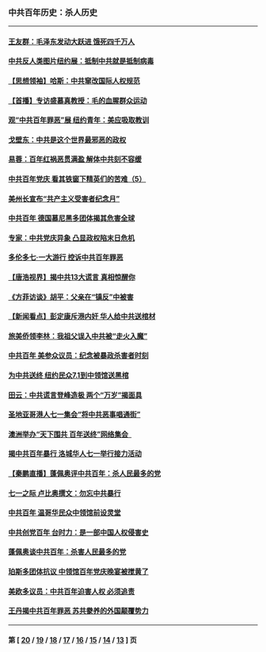 ### 中共百年历史：杀人历史
---
#### [王友群：毛泽东发动大跃进 饿死四千万人](../../pages/nf1176106/n13177158.md?09020430) 
#### [中共反人类图片纽约展：抵制中共就是抵制病毒](../../pages/nf1176106/n13115371.md?09020430) 
#### [【思想领袖】哈斯：中共窜改国际人权规范](../../pages/nf1176106/n13053647.md?09020430) 
#### [【首播】专访盛慕真教授：毛的血腥群众运动](../../pages/nf1176106/n13091782.md?09020430) 
#### [观“中共百年罪恶”展 纽约青年：美应吸取教训](../../pages/nf1176106/n13085246.md?09020430) 
#### [戈壁东：中共是这个世界最邪恶的政权](../../pages/nf1176106/n13085641.md?09020430) 
#### [易蓉：百年红祸恶贯满盈 解体中共刻不容缓](../../pages/nf1176106/n13084455.md?09020430) 
#### [中共百年党庆 看其铁窗下精英们的苦难（5）](../../pages/nf1176106/n13076766.md?09020430) 
#### [美州长宣布“共产主义受害者纪念月”](../../pages/nf1176106/n13074024.md?09020430) 
#### [中共百年 德国慕尼黑多团体揭其危害全球](../../pages/nf1176106/n13068873.md?09020430) 
#### [专家：中共党庆异象 凸显政权陷末日危机](../../pages/nf1176106/n13067084.md?09020430) 
#### [多伦多七·一大游行 控诉中共百年罪恶](../../pages/nf1176106/n13062043.md?09020430) 
#### [【唐浩视界】揭中共13大谎言 真相惊醒你](../../pages/nf1176106/n13065208.md?09020430) 
#### [《方菲访谈》胡平：父亲在“镇反”中被害](../../pages/nf1176106/n13064114.md?09020430) 
#### [【新闻看点】彭定康斥港内奸 华人给中共送棺材](../../pages/nf1176106/n13064230.md?09020430) 
#### [旅美侨领李林：我祖父误入中共被“走火入魔”](../../pages/nf1176106/n13062777.md?09020430) 
#### [中共百年 美参众议员：纪念被暴政杀害者时刻](../../pages/nf1176106/n13063735.md?09020430) 
#### [为中共送终 纽约民众7.1到中领馆送黑棺](../../pages/nf1176106/n13062573.md?09020430) 
#### [田云：中共谎言登峰造极 两个“万岁”揭面具](../../pages/nf1176106/n13062013.md?09020430) 
#### [圣地亚哥港人七一集会“将中共恶事唱通街”](../../pages/nf1176106/n13062681.md?09020430) 
#### [澳洲举办“天下围共 百年送终”网络集会  ](../../pages/nf1176106/n13054366.md?09020430) 
#### [揭中共百年暴行 洛城华人七一举行接力活动](../../pages/nf1176106/n13061979.md?09020430) 
#### [【秦鹏直播】蓬佩奥评中共百年：杀人民最多的党](../../pages/nf1176106/n13061736.md?09020430) 
#### [七一之际 卢比奥撰文：勿忘中共暴行](../../pages/nf1176106/n13061044.md?09020430) 
#### [中共百年 温哥华民众中领馆前设灵堂](../../pages/nf1176106/n13061399.md?09020430) 
#### [中共创党百年 台时力：是一部中国人权侵害史](../../pages/nf1176106/n13060687.md?09020430) 
#### [蓬佩奥谈中共百年：杀害人民最多的党](../../pages/nf1176106/n13061271.md?09020430) 
#### [珀斯多团体抗议 中领馆百年党庆晚宴被搅黄了](../../pages/nf1176106/n13061220.md?09020430) 
#### [美欧多议员：中共百年迫害人权 必须追责](../../pages/nf1176106/n13061062.md?09020430) 
#### [王丹揭中共百年罪恶 苏共豢养的外国颠覆势力](../../pages/nf1176106/n13060640.md?09020430) 

---
#### 第 [ [20](./20.md?09020430) / [19](./19.md?09020430) / [18](./18.md?09020430) / [17](./17.md?09020430) / [16](./16.md?09020430) / [15](./15.md?09020430) / [14](./14.md?09020430) / [13](./13.md?09020430) ] 页
